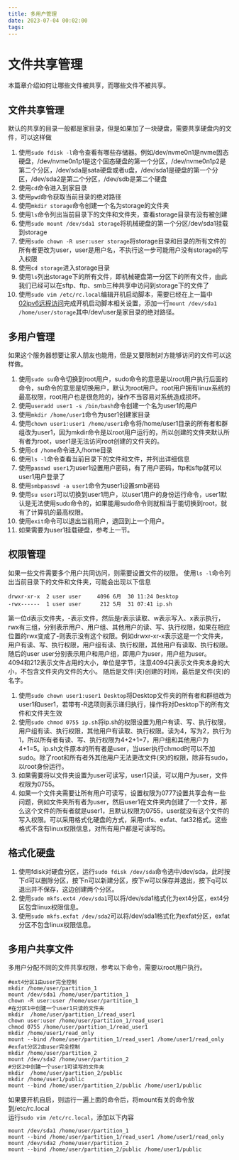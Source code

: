 ```yaml
---
title: 多用户管理
date: 2023-07-04 00:02:00
tags:
---
```

# 文件共享管理
本篇章介绍如何让哪些文件被共享，而哪些文件不被共享。
## 文件共享管理
默认的共享的目录一般都是家目录，但是如果加了一块硬盘，需要共享硬盘内的文件，可以这样做  
1. 使用`sudo fdisk -l`命令查看有哪些存储器。例如/dev/nvme0n1是nvme固态硬盘，/dev/nvme0n1p1是这个固态硬盘的第一个分区，/dev/nvme0n1p2是第二个分区，/dev/sda是sata硬盘或者u盘，/dev/sda1是硬盘的第一个分区，/dev/sda2是第二个分区，/dev/sdb是第二个硬盘 
2. 使用`cd`命令进入到家目录
3. 使用`pwd`命令获取当前目录的绝对路径
4. 使用`mkdir storage`命令创建一个名为storage的文件夹
5. 使用`ls`命令列出当前目录下的文件和文件夹，查看storage目录有没有被创建
6. 使用`sudo mount /dev/sda1 storage`将机械硬盘的第一个分区/dev/sda1挂载到storage
7. 使用`sudo chown -R user:user storage`将storage目录和目录的所有文件的所有者更改为user，user是用户名，不执行这一步可能用户没有storage的写入权限
8. 使用`cd storage`进入storage目录
9. 使用`ls`列出storage下的所有文件，即机械硬盘第一分区下的所有文件，由此我们已经可以在sftp、ftp、smb三种共享中访问到storage下的文件了
10. 使用`sudo vim /etc/rc.local`编辑开机启动脚本，需要已经在上一篇中[02ipv6远程访问](2023/07/02/02ipv6%E8%BF%9C%E7%A8%8B%E8%AE%BF%E9%97%AE)完成开机启动脚本相关设置，添加一行`mount /dev/sda1 /home/user/storage`其中/dev/user是家目录的绝对路径。
## 多用户管理
如果这个服务器想要让家人朋友也能用，但是又要限制对方能够访问的文件可以这样做。
1. 使用`sudo su`命令切换到root用户，sudo命令的意思是以root用户执行后面的命令，su命令的意思是切换用户，默认为root用户。root用户拥有linux系统的最高权限，root用户也是很危险的，操作不当容易对系统造成损坏。
2. 使用`useradd user1 -s /bin/bash`命令创建一个名为user1的用户
3. 使用`mkdir /home/user1`命令为user1创建家目录
4. 使用`chown user1:user1 /home/user1`命令将/home/user1目录的所有者和群组改为user1，因为mkdir命令是以root用户运行的，所以创建的文件夹默认所有者为root，user1是无法访问root创建的文件夹的。
5. 使用`cd /home`命令进入/home目录
6. 使用`ls -l`命令查看当前目录下的文件和文件，并列出详细信息
7. 使用`passwd user1`为user1设置用户密码，有了用户密码，ftp和sftp就可以user1用户登录了
8. 使用`smbpasswd -a user1`命令为user1设置smb密码
9. 使用`su user1`可以切换到user1用户，以user1用户的身份运行命令，user1默认是无法使用sudo命令的，如果能用sudo命令则就相当于能切换到root，就有了计算机的最高权限。
10. 使用`exit`命令可以退出当前用户，退回到上一个用户。
11. 如果需要为user1挂载硬盘，参考上一节。
## 权限管理
如果一些文件需要多个用户共同访问，则需要设置文件的权限。
使用`ls -l`命令列出当前目录下的文件和文件夹，可能会出现以下信息

    drwxr-xr-x  2 user user     4096 6月  30 11:24 Desktop
    -rwx------  1 user user      212 5月  31 07:41 ip.sh
第一位d表示文件夹，-表示文件，然后是r表示读取、w表示写入、x表示执行，rwx有三组，分别表示用户、用户组、其他用户的读、写、执行权限，如果在相应位置的rwx变成了-则表示没有这个权限。例如drwxr-xr-x表示这是一个文件夹，用户有读、写、执行权限，用户组有读、执行权限，其他用户有读取、执行权限。  
随后的user user分别表示用户和用户组，即用户为user，用户组为user。  
4094和212表示文件占用的大小，单位是字节，注意4094只表示文件夹本身的大小，不包含文件夹内文件的大小。
随后是文件(夹)创建的时间，最后是文件(夹)的名字。
1. 使用`sudo chown user1:user1 Desktop`将Desktop文件夹的所有者和群组改为user1和user1，若带有-R选项则表示递归执行，操作将对Desktop下的所有文件和文件夹生效
2. 使用`sudo chmod 0755 ip.sh`将ip.sh的权限设置为用户有读、写、执行权限，用户组有读、执行权限，其他用户有读取、执行权限。读为4，写为2，执行为1，所以所有者有读、写、执行权限为4+2+1=7，用户组和其他用户为4+1=5。ip.sh文件原本的所有者是user，当user执行chmod时可以不加sudo。除了root和所有者外其他用户无法更改文件(夹)的权限，除非有sudo，以root身份运行。
3. 如果需要将以文件夹设置为user可读写，user1只读，可以用户为user，文件权限为0755。
4. 如果一个文件夹需要让所有用户可读写，设置权限为0777设置共享会有一些问题，例如文件夹所有者为user，然后user1在文件夹内创建了一个文件，那么这个文件的所有者就是user1，且默认权限为0755，user就没有这个文件的写入权限。可以采用格式化硬盘的方式，采用ntfs、exfat、fat32格式。这些格式不含有linux权限信息，对所有用户都是可读写的。
## 格式化硬盘
1. 使用fdisk对硬盘分区，运行`sudo fdisk /dev/sda`命令选中/dev/sda，此时按下d可以删除分区，按下n可以新建分区，按下w可以保存并退出，按下q可以退出并不保存，这边创建两个分区。
2. 使用`sudo mkfs.ext4 /dev/sda1`可以将/dev/sda1格式化为ext4分区，ext4分区包含linux权限信息。
3. 使用`sudo mkfs.exfat /dev/sda2`可以将/dev/sda1格式化为exfat分区，exfat分区不包含linux权限信息。
## 多用户共享文件
多用户分配不同的文件共享权限，参考以下命令，需要以root用户执行。

    #ext4分区1由user完全控制
    mkdir /home/user/partition_1 
    mount /dev/sda1 /home/user/partition_1
    chown -R user:user /home/user/partition_1
    #在分区1中创建一个user1只读的文件夹
    mkdir  /home/user/partition_1/read_user1 
    chown user:user /home/user/partition_1/read_user1
    chmod 0755 /home/user/partition_1/read_user1
    mkdir /home/user1/read_only
    mount --bind /home/user/partition_1/read_user1 /home/user1/read_only
    #exfat分区2由user完全控制
    mkdir /home/user/partition_2 
    mount /dev/sda2 /home/user/partition_2
    #分区2中创建一个user1可读写的文件夹
    mkdir  /home/user/partition_2/public 
    mkdir /home/user1/public
    mount --bind /home/user/partition_2/public /home/user1/public
如果要开机自启，则运行一遍上面的命令后，将mount有关的命令放到/etc/rc.local  
运行`sudo vim /etc/rc.local`，添加以下内容

    mount /dev/sda1 /home/user/partition_1
    mount --bind /home/user/partition_1/read_user1 /home/user1/read_only
    mount /dev/sda2 /home/user/partition_2
    mount --bind /home/user/partition_2/public /home/user1/public
